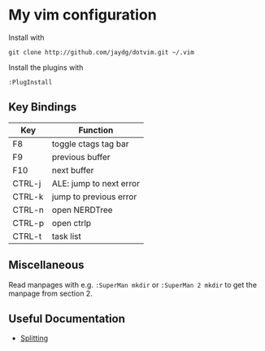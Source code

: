 # My vim configuration

Install with

    git clone http://github.com/jaydg/dotvim.git ~/.vim

Install the plugins with

	:PlugInstall

## Key Bindings

| Key    | Function                |
| ------ | ----------------------- |
| F8     | toggle ctags tag bar    |
| F9     | previous buffer         |
| F10    | next buffer             |
| CTRL-j | ALE: jump to next error |
| CTRL-k | jump to previous error  |
| CTRL-n | open NERDTree           |
| CTRL-p | open ctrlp              |
| CTRL-t | task list               |

## Miscellaneous

Read manpages with e.g. ``:SuperMan mkdir`` or ``:SuperMan 2 mkdir`` to
get the manpage from section 2.

## Useful Documentation

 * [Splitting](https://linuxhandbook.com/split-vim-workspace/)
